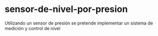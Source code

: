 # sensor-de-nivel-por-presion
Utilizando un sensor de presión se pretende implementar un sistema de medición y control de nivel
